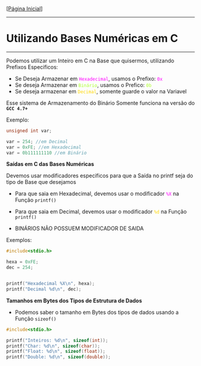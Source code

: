 [[Página Inicial](../prog_c/home.md)]

---

# Utilizando Bases Numéricas em C

---

Podemos utilizar um Inteiro em C na Base que quisermos, utilizando Prefixos Especificos:

* Se Deseja Armazenar em <code style="color : fuchsia">Hexadecimal</code>, usamos o Prefixo:  <code style="color : fuchsia">0x</code>
* Se deseja Armazenar em <code style="color : greenyellow">Binário</code>, usamos o Prefico: <code style="color : greenyellow">0b</code>
* Se deseja armazenar em <code style="color : gold">Decimal</code>, somente guarde o valor na Variavel

Esse sistema de Armazenamento do Binário Somente funciona na versão do **`GCC 4.7+`**

Exemplo:

```c
unsigned int var;

var = 254; //em Decimal
var = 0xFE; //em Hexadecimal
var = 0b111111110 //em Binário
```

**Saídas em C das Bases Numéricas**

Devemos usar modificadores especificos para que a Saída no printf seja do tipo de Base que desejamos

* Para que saia em Hexadecimal, devemos usar o modificador <code style="color : fuchsia">%X</code> na Função `printf()`

* Para que saia em Decimal, devemos usar o modificador <code style="color : gold">%d</code> na Função `printf()`

* BINÁRIOS NÃO POSSUEM MODIFICADOR DE SAIDA

Exemplos:

```c
#include<stdio.h>

hexa = 0xFE;
dec = 254;


printf("Hexadecimal %X\n", hexa);
printf("Decimal %d\n", dec);
```

**Tamanhos em Bytes dos Tipos de Estrutura de Dados**

* Podemos saber o tamanho em Bytes dos tipos de dados usando a Função `sizeof()`

```c
#include<stdio.h>

printf("Inteiros: %d\n", sizeof(int));
printf("Char: %d\n", sizeof(char));
printf("Float: %d\n", sizeof(float));
printf("Double: %d\n", sizeof(double));
```